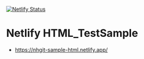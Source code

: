 [![Netlify Status](https://api.netlify.com/api/v1/badges/d3a95ff0-bbef-42d7-8fbf-5e5b9b37219a/deploy-status)](https://app.netlify.com/sites/nhgit-sample-html/deploys)

# Netlify HTML_TestSample
 - https://nhgit-sample-html.netlify.app/
